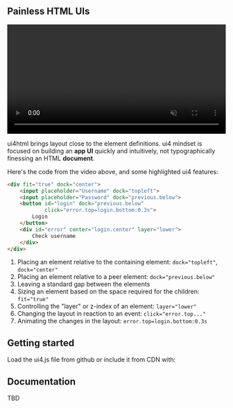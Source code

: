 ## Painless HTML UIs

<video controls="" muted="" loop="" autoplay="" width="100%">
    <source src="intro.mp4" type="video/mp4">
</video>

ui4html brings layout close to the element definitions. ui4 mindset is focused on building an
**app UI** quickly and intuitively, not typographically finessing an HTML **document**.

Here's the code from the video above, and some highlighted ui4 features:

```html
<div fit="true" dock="center">
    <input placeholder="Username" dock="topleft">
    <input placeholder="Password" dock="previous.below">
    <button id="login" dock="previous.below"
            click="error.top=login.bottom:0.3s">
        Login
    </button>
    <div id="error" center="login.center" layer="lower">
        Check username
    </div>
</div>
```

1. Placing an element relative to the containing element: `dock="topleft"`, `dock="center"`
2. Placing an element relative to a peer element: `dock="previous.below"`
3. Leaving a standard gap between the elements
4. Sizing an element based on the space required for the children: `fit="true"`
5. Controlling the "layer" or z-index of an element: `layer="lower"`
6. Changing the layout in reaction to an event: `click="error.top..."`
7. Animating the changes in the layout: `error.top=login.bottom:0.3s`

## Getting started

Load the ui4.js file from github or include it from CDN with:



## Documentation

TBD
